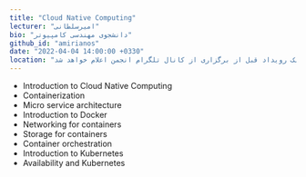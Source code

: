 ```yaml
---
title: "Cloud Native Computing"
lecturer: "امیرسلطانی"
bio: "دانشجوی مهندسی کامپیوتر"
github_id: "amirianos"
date: "2022-04-04 14:00:00 +0330"
location: "لینک رویداد قبل از برگزاری از کانال تلگرام انجمن اعلام خواهد شد"
---
```


- Introduction to Cloud Native Computing
- Containerization
- Micro service architecture
- Introduction to Docker
- Networking for containers
- Storage for containers
- Container orchestration
- Introduction to Kubernetes
- Availability and Kubernetes
